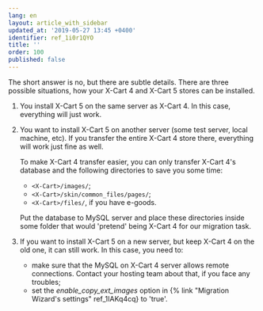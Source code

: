 ```yaml
---
lang: en
layout: article_with_sidebar
updated_at: '2019-05-27 13:45 +0400'
identifier: ref_1i0r1QYO
title: ''
order: 100
published: false
---
```

The short answer is no, but there are subtle details. There are three possible situations, how your X-Cart 4 and X-Cart 5 stores can be installed.

1. You install X-Cart 5 on the same server as X-Cart 4. In this case, everything will just work.
2. You want to install X-Cart 5 on another server (some test server, local machine, etc). If you transfer the entire X-Cart 4 store there, everything will work just fine as well. 

	To make X-Cart 4 transfer easier, you can only transfer X-Cart 4's database and the following directories to save you some time:
	- `<X-Cart>/images/`;
	- `<X-Cart>/skin/common_files/pages/`;
	- `<X-Cart>/files/`, if you have e-goods.

	Put the database to MySQL server and place these directories inside some folder that would 'pretend' being X-Cart 4 for our migration task.

3. If you want to install X-Cart 5 on a new server, but keep X-Cart 4 on the old one, it can still work. In this case, you need to:
	- make sure that the MySQL on X-Cart 4 server allows remote connections. Contact your hosting team about that, if you face any troubles;
	- set the _enable_copy_ext_images_ option in {% link "Migration Wizard's settings" ref_1IAKq4cq} to 'true'.